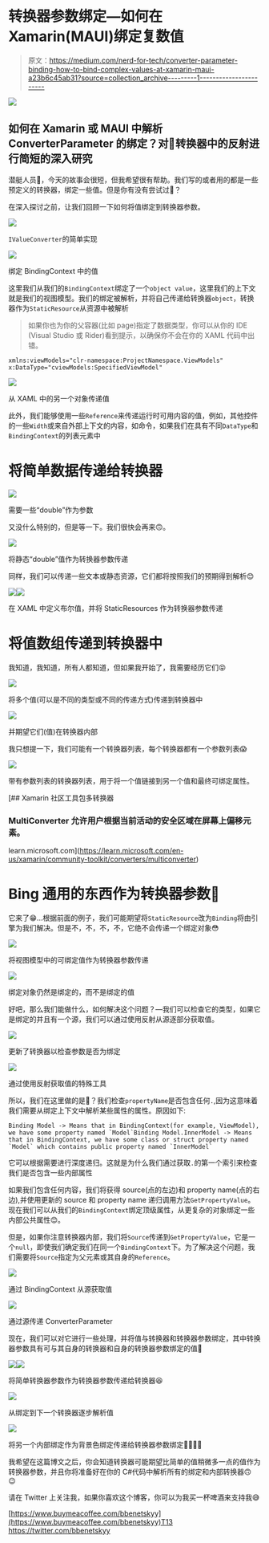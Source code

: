 # 转换器参数绑定—如何在 Xamarin(MAUI)绑定复数值

> 原文：<https://medium.com/nerd-for-tech/converter-parameter-binding-how-to-bind-complex-values-at-xamarin-maui-a23b6c45ab31?source=collection_archive---------1----------------------->

![](img/2fea779a3bfa2010f4773549815f86f0.png)

## 如何在 Xamarin 或 MAUI 中解析 ConverterParameter 的绑定？对🥹转换器中的反射进行简短的深入研究

潜艇人员🤗，今天的故事会很短，但我希望很有帮助。我们写的或者用的都是一些预定义的转换器，绑定一些值。但是你有没有尝试过🧐？

在深入探讨之前，让我们回顾一下如何将值绑定到转换器参数。

![](img/4e102c7a80b633a143ffaf66e9faf020.png)

`IValueConverter`的简单实现

![](img/a904946d70a06bef5ae8b5d2889d8084.png)

绑定 BindingContext 中的值

这里我们从我们的`BindingContext`绑定了一个`object value`，这里我们的上下文就是我们的视图模型。我们的绑定被解析，并将自己传递给转换器`object`，转换器作为`StaticResource`从资源中被解析

> 如果你也为你的父容器(比如 page)指定了数据类型，你可以从你的 IDE (Visual Studio 或 Rider)看到提示，以确保你不会在你的 XAML 代码中出错。

```
xmlns:viewModels="clr-namespace:ProjectNamespace.ViewModels"
x:DataType="cviewModels:SpecifiedViewModel"
```

![](img/494ea1a428492e417fa5d0bdc04a3fbe.png)

从 XAML 中的另一个对象传递值

此外，我们能够使用一些`Reference`来传递运行时可用内容的值，例如，其他控件的一些`Width`或来自外部上下文的内容，如命令，如果我们在具有不同`DataType`和`BindingContext`的列表元素中

# 将简单数据传递给转换器

![](img/36915123f5518abb45562b5799e279bc.png)

需要一些“double”作为参数

又没什么特别的，但是等一下。我们很快会再来🙃。

![](img/c249f1e1230d04e68f25b6960507d4fd.png)

将静态“double”值作为转换器参数传递

同样，我们可以传递一些文本或静态资源，它们都将按照我们的预期得到解析😊

![](img/786c07df7ced53930ff026e13aef025e.png)![](img/7cef5525bb7bd8535cef5d6b2dbf7d83.png)

在 XAML 中定义布尔值，并将 StaticResources 作为转换器参数传递

# 将值数组传递到转换器中

我知道，我知道，所有人都知道，但如果我开始了，我需要经历它们😝

![](img/f4ee6cb339cad50261c6e644378d42ed.png)

将多个值(可以是不同的类型或不同的传递方式)传递到转换器中

![](img/de88d0325793389bb64540e074f4d196.png)

并期望它们(值)在转换器内部

我只想提一下，我们可能有一个转换器列表，每个转换器都有一个参数列表😱

![](img/9a6095d39a9609995795dbb17659c5fb.png)

带有参数列表的转换器列表，用于将一个值链接到另一个值和最终可绑定属性。

[](https://learn.microsoft.com/en-us/xamarin/community-toolkit/converters/multiconverter) [## Xamarin 社区工具包多转换器

### MultiConverter 允许用户根据当前活动的安全区域在屏幕上偏移元素。

learn.microsoft.com](https://learn.microsoft.com/en-us/xamarin/community-toolkit/converters/multiconverter) 

# Bing 通用的东西作为转换器参数🫣

它来了😁...根据前面的例子，我们可能期望将`StaticResource`改为`Binding`将由引擎为我们解决。但是不，不，不，不，它绝不会传递一个绑定对象😳

![](img/bb8d7c9a5d9c4819bdac8553d4c3bd31.png)

将视图模型中的可绑定值作为转换器参数传递

![](img/5492e5fb9b365a78bf931a053bb69464.png)

绑定对象仍然是绑定的，而不是绑定的值

好吧，那么我们能做什么，如何解决这个问题？—我们可以检查它的类型，如果它是绑定的并且有一个源，我们可以通过使用反射从源逐部分获取值。

![](img/fc207280f027777d903577923c4c27bb.png)

更新了转换器以检查参数是否为绑定

![](img/b56c016527b506dec2183e399fd4e37e.png)

通过使用反射获取值的特殊工具

所以，我们在这里做的是🤔？我们检查`propertyName`是否包含任何`.`,因为这意味着我们需要从绑定上下文中解析某些属性的属性。原因如下:

```
Binding Model -> Means that in BindingContext(for example, ViewModel), we have some property named `Model`Binding Model.InnerModel -> Means that in BindingContext, we have some class or struct property named `Model` which contains public property named `InnerModel` 
```

它可以根据需要进行深度递归。这就是为什么我们通过获取`.`的第一个索引来检查我们是否包含一些内部属性

如果我们包含任何内容，我们将获得 source(点的左边)和 property name(点的右边),并使用更新的 source 和 property name 递归调用方法`GetPropertyValue`。现在我们可以从我们的`BindingContext`绑定顶级属性，从更复杂的对象绑定一些内部公共属性😊。

但是，如果你注意转换器内部，我们将`Source`传递到`GetPropertyValue`，它是一个`null`，即使我们确定我们在同一个`BindingContext`下。为了解决这个问题，我们需要将`Source`指定为父元素或其自身的`Reference`。

![](img/1e2a7362e7f54792bc2ab70460cf1a72.png)

通过 BindingContext 从源获取值

![](img/c7885ddb95ab6df33c52b347eba07729.png)

通过源传递 ConverterParameter

现在，我们可以对它进行一些处理，并将值与转换器和转换器参数绑定，其中转换器参数具有可与其自身的转换器和自身的转换器参数绑定的值🤯

![](img/89885e680aee1339388fbdcd11b63751.png)![](img/2688dd97b5e30fbc09c075a1316b3033.png)

将简单转换器参数作为转换器参数传递给转换器😆

![](img/6c42fc2711641871b54cb46a47350b42.png)

从绑定到下一个转换器逐步解析值

![](img/4d5addccc1ec3063f3d304869b165083.png)

将另一个内部绑定作为背景色绑定传递给转换器参数绑定🤯😱😱😱

我希望在这篇博文之后，你会知道转换器可能期望比简单的值稍微多一点的值作为转换器参数，并且你将准备好在你的 C#代码中解析所有的绑定和内部转换器🙃 😉

请在 Twitter 上关注我，如果你喜欢这个博客，你可以为我买一杯啤酒来支持我😅

[https://www.buymeacoffee.com/bbenetskyy](https://www.buymeacoffee.com/bbenetskyy)T13
https://twitter.com/bbenetskyy